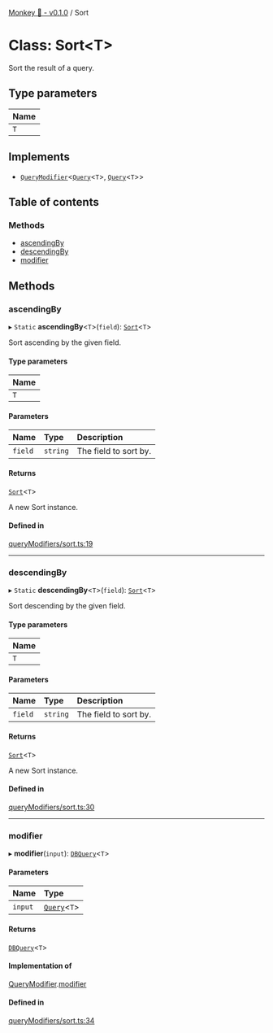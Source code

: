 [Monkey 🐒 - v0.1.0](../README.md) / Sort

# Class: Sort<T\>

Sort the result of a query.

## Type parameters

| Name |
| :------ |
| `T` |

## Implements

- [`QueryModifier`](../interfaces/QueryModifier.md)<[`Query`](../interfaces/Query.md)<`T`\>, [`Query`](../interfaces/Query.md)<`T`\>\>

## Table of contents

### Methods

- [ascendingBy](Sort.md#ascendingby)
- [descendingBy](Sort.md#descendingby)
- [modifier](Sort.md#modifier)

## Methods

### ascendingBy

▸ `Static` **ascendingBy**<`T`\>(`field`): [`Sort`](Sort.md)<`T`\>

Sort ascending by the given field.

#### Type parameters

| Name |
| :------ |
| `T` |

#### Parameters

| Name | Type | Description |
| :------ | :------ | :------ |
| `field` | `string` | The field to sort by. |

#### Returns

[`Sort`](Sort.md)<`T`\>

A new Sort instance.

#### Defined in

[queryModifiers/sort.ts:19](https://github.com/bpisano/monkey/blob/62534c6/src/queryModifiers/sort.ts#L19)

___

### descendingBy

▸ `Static` **descendingBy**<`T`\>(`field`): [`Sort`](Sort.md)<`T`\>

Sort descending by the given field.

#### Type parameters

| Name |
| :------ |
| `T` |

#### Parameters

| Name | Type | Description |
| :------ | :------ | :------ |
| `field` | `string` | The field to sort by. |

#### Returns

[`Sort`](Sort.md)<`T`\>

A new Sort instance.

#### Defined in

[queryModifiers/sort.ts:30](https://github.com/bpisano/monkey/blob/62534c6/src/queryModifiers/sort.ts#L30)

___

### modifier

▸ **modifier**(`input`): [`DBQuery`](DBQuery.md)<`T`\>

#### Parameters

| Name | Type |
| :------ | :------ |
| `input` | [`Query`](../interfaces/Query.md)<`T`\> |

#### Returns

[`DBQuery`](DBQuery.md)<`T`\>

#### Implementation of

[QueryModifier](../interfaces/QueryModifier.md).[modifier](../interfaces/QueryModifier.md#modifier)

#### Defined in

[queryModifiers/sort.ts:34](https://github.com/bpisano/monkey/blob/62534c6/src/queryModifiers/sort.ts#L34)

